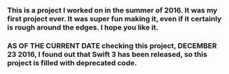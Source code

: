 ### This is a project I worked on in the summer of 2016. It was my first project ever. It was super fun making it, even if it certainly is rough around the edges. I hope you like it.
### AS OF THE CURRENT DATE checking this project, DECEMBER 23 2016, I found out that Swift 3 has been released, so this project is filled with deprecated code. 
